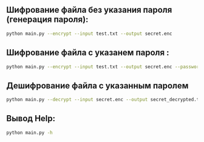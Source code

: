 ## Шифрование файла без указания пароля (генерация пароля):

```bash
python main.py --encrypt --input test.txt --output secret.enc
```

## Шифрование файла с указанем пароля :

```bash
python main.py --encrypt --input test.txt --output secret.enc --password MyP@ssw0rd!
```

## Дешифрование файла с указанным паролем

```bash
python main.py --decrypt --input secret.enc --output secret_decrypted.txt --password "MyP@ssw0rd!"
```

## Вывод Help:
```bash
python main.py -h
```